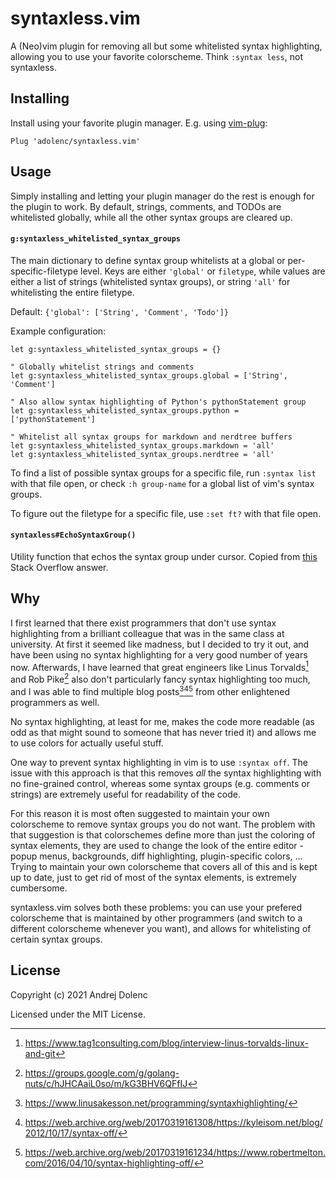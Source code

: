 # syntaxless.vim

A (Neo)vim plugin for removing all but some whitelisted syntax highlighting,
allowing you to use your favorite colorscheme. Think `:syntax less`, not
syntaxless.

## Installing

Install using your favorite plugin manager. E.g. using
[vim-plug](https://github.com/junegunn/vim-plug):

```vim
Plug 'adolenc/syntaxless.vim'
```

## Usage

Simply installing and letting your plugin manager do the rest is enough for the
plugin to work. By default, strings, comments, and TODOs are whitelisted
globally, while all the other syntax groups are cleared up.

#### `g:syntaxless_whitelisted_syntax_groups`

The main dictionary to define syntax group whitelists at a global or
per-specific-filetype level. Keys are either `'global'` or `filetype`, while
values are either a list of strings (whitelisted syntax groups), or string
`'all'` for whitelisting the entire filetype.

Default: `{'global': ['String', 'Comment', 'Todo']}`

Example configuration:
```vim
let g:syntaxless_whitelisted_syntax_groups = {}

" Globally whitelist strings and comments
let g:syntaxless_whitelisted_syntax_groups.global = ['String', 'Comment']

" Also allow syntax highlighting of Python's pythonStatement group
let g:syntaxless_whitelisted_syntax_groups.python = ['pythonStatement']

" Whitelist all syntax groups for markdown and nerdtree buffers
let g:syntaxless_whitelisted_syntax_groups.markdown = 'all'
let g:syntaxless_whitelisted_syntax_groups.nerdtree = 'all'
```

To find a list of possible syntax groups for a specific file, run `:syntax
list` with that file open, or check `:h group-name` for a global list of vim's
syntax groups.

To figure out the filetype for a specific file, use `:set ft?` with that file
open.

#### `syntaxless#EchoSyntaxGroup()`

Utility function that echos the syntax group under cursor. Copied from
[this](https://stackoverflow.com/a/37040415) Stack Overflow answer.

## Why 

I first learned that there exist programmers that don't use syntax highlighting 
from a brilliant colleague that was in the same class at university. At first
it seemed like madness, but I decided to try it out, and have been using no
syntax highlighting for a very good number of years now. Afterwards, I have
learned that great engineers like Linus Torvalds[^1] and Rob Pike[^2] also
don't particularly fancy syntax highlighting too much, and I was able to find
multiple blog posts[^3][^4][^5] from other enlightened programmers as well.

No syntax highlighting, at least for me, makes the code more readable (as odd as
that might sound to someone that has never tried it) and allows me to use
colors for actually useful stuff.

One way to prevent syntax highlighting in vim is to use `:syntax off`. The
issue with this approach is that this removes _all_ the syntax highlighting
with no fine-grained control, whereas some syntax groups (e.g. comments or
strings) are extremely useful for readability of the code.

For this reason it is most often suggested to maintain your own colorscheme to
remove syntax groups you do not want. The problem with that suggestion is that
colorschemes define more than just the coloring of syntax elements, they are
used to change the look of the entire editor - popup menus, backgrounds, diff
highlighting, plugin-specific colors, ... Trying to maintain your own
colorscheme that covers all of this and is kept up to date, just to get rid of
most of the syntax elements, is extremely cumbersome.

syntaxless.vim solves both these problems: you can use your prefered
colorscheme that is maintained by other programmers (and switch to a different
colorscheme whenever you want), and allows for whitelisting of certain syntax
groups.

[^1]: https://www.tag1consulting.com/blog/interview-linus-torvalds-linux-and-git
[^2]: https://groups.google.com/g/golang-nuts/c/hJHCAaiL0so/m/kG3BHV6QFfIJ
[^3]: https://www.linusakesson.net/programming/syntaxhighlighting/
[^4]: https://web.archive.org/web/20170319161308/https://kyleisom.net/blog/2012/10/17/syntax-off/
[^5]: https://web.archive.org/web/20170319161234/https://www.robertmelton.com/2016/04/10/syntax-highlighting-off/

## License

Copyright (c) 2021 Andrej Dolenc

Licensed under the MIT License.
